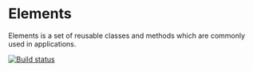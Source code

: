 # Elements
Elements is a set of reusable classes and methods which are commonly used in applications.

[![Build status](https://ci.appveyor.com/api/projects/status/2l5e8lboo4d60j2d?svg=true)](https://ci.appveyor.com/project/aespinoza/elements)
